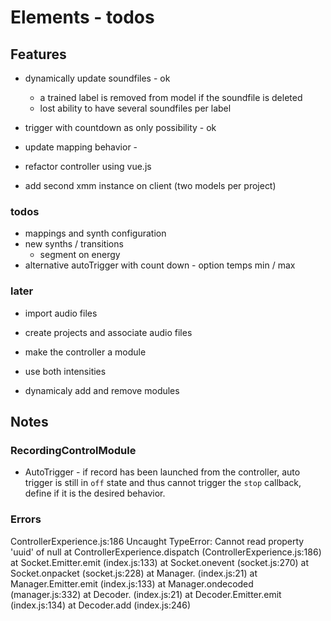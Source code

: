 # Elements - todos

## Features

- dynamically update soundfiles - ok
  + a trained label is removed from model if the soundfile is deleted
  + lost ability to have several soundfiles per label

- trigger with countdown as only possibility - ok
- update mapping behavior - 

- refactor controller using vue.js
- add second xmm instance on client (two models per project)

### todos

- mappings and synth configuration
- new synths / transitions
  + segment on energy
- alternative autoTrigger with count down - option temps min / max

### later

- import audio files
- create projects and associate audio files

- make the controller a module
- use both intensities
- dynamicaly add and remove modules

## Notes

### RecordingControlModule 

- AutoTrigger - if record has been launched from the controller, auto 
trigger is still in `off` state and thus cannot trigger the `stop` 
callback, define if it is the desired behavior.


### Errors

ControllerExperience.js:186 Uncaught TypeError: Cannot read property 'uuid' of null
    at ControllerExperience.dispatch (ControllerExperience.js:186)
    at Socket.Emitter.emit (index.js:133)
    at Socket.onevent (socket.js:270)
    at Socket.onpacket (socket.js:228)
    at Manager.<anonymous> (index.js:21)
    at Manager.Emitter.emit (index.js:133)
    at Manager.ondecoded (manager.js:332)
    at Decoder.<anonymous> (index.js:21)
    at Decoder.Emitter.emit (index.js:134)
    at Decoder.add (index.js:246)
